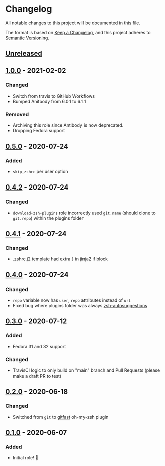 # Changelog

All notable changes to this project will be documented in this file.

The format is based on [Keep a Changelog](https://keepachangelog.com/en/1.0.0/),
and this project adheres to [Semantic Versioning](https://semver.org/spec/v2.0.0.html).

## [Unreleased]

## [1.0.0] - 2021-02-02
### Changed

- Switch from travis to GitHub Workflows
- Bumped Anitbody from 6.0.1 to 6.1.1

### Removed

- Archiving this role since Antibody is now deprecated.
- Dropping Fedora support

## [0.5.0] - 2020-07-24

### Added

- `skip_zshrc` per user option

## [0.4.2] - 2020-07-24

### Changed

- `download-zsh-plugins` role incorrectly used `git.name` (should clone to `git.repo`) within the plugins folder

## [0.4.1] - 2020-07-24

### Changed

- .zshrc.j2 template had extra `}` in jinja2 if block

## [0.4.0] - 2020-07-24

### Changed

- `repo` variable now has `user`, `repo` attributes instead of `url`
- Fixed bug where plugins folder was always [zsh-autosuggestions](https://github.com/iancleary/ansible-role-zsh_antibody/blob/15c3751c2b59bb212c4289284a0ed380c5a1745c/tasks/download-zsh-plugins.yml#L9)

## [0.3.0] - 2020-07-12

### Added

- Fedora 31 and 32 support

### Changed

- TravisCI logic to only build on "main" branch and Pull Requests (please make a draft PR to test)

## [0.2.0] - 2020-06-18

### Changed

- Switched from `git` to [gitfast](https://github.com/ohmyzsh/ohmyzsh/tree/master/plugins/gitfast) oh-my-zsh plugin

## [0.1.0] - 2020-06-07

### Added

- Initial role! 🚀

[Unreleased]: https://github.com/iancleary/ansible-role-zsh_antibody/compare/v1.0.0...HEAD
[1.0.0]: https://github.com/iancleary/ansible-role-zsh_antibody/releases/tag/v1.0.0
[0.5.0]: https://github.com/iancleary/ansible-role-zsh_antibody/releases/tag/v0.5.0
[0.4.2]: https://github.com/iancleary/ansible-role-zsh_antibody/releases/tag/v0.4.2
[0.4.1]: https://github.com/iancleary/ansible-role-zsh_antibody/releases/tag/v0.4.1
[0.4.0]: https://github.com/iancleary/ansible-role-zsh_antibody/releases/tag/v0.4.0
[0.3.0]: https://github.com/iancleary/ansible-role-zsh_antibody/releases/tag/v0.3.0
[0.2.0]: https://github.com/iancleary/ansible-role-zsh_antibody/releases/tag/v0.2.0
[0.1.0]: https://github.com/iancleary/ansible-role-zsh_antibody/releases/tag/v0.1.0
